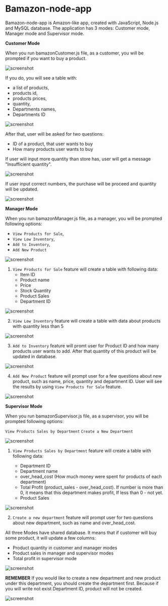 # Bamazon-node-app

Bamazon-node-app is Amazon-like app, created with JavaScript, Node.js and MySQL database. The application has 3 modes: Customer mode, Manager mode and Supervisor mode.

**Customer Mode**

When you run bamazonCustomer.js file, as a customer, you will be prompted if you want to buy a product. 


 ![screenshot](/screenshots/start.JPG)

If you do, you will see a table with:

 * a list of products, 
 * products id, 
 * products prices, 
 * quantity, 
 * Departments names,
 * Departments ID

 ![screenshot](/screenshots/1.JPG)

 After that, user will be asked for two questions: 

 * ID of a product, that user wants to buy 
 * How many products user wants to buy

 If user will input more quantity than store has, user will get a message "Insufficient quantity".

  ![screenshot](/screenshots/2.JPG)


 If user input correct numbers, the purchase will be proceed and quantity will be updated.

 ![screenshot](/screenshots/3.JPG)

 **Manager Mode**

When you run bamazonManager.js file, as a manager, you will be prompted following options:

* `View Products for Sale`,
* `View Low Inventory`,
* `Add to Inventory`,
* `Add New Product`

![screenshot](/screenshots/manstart.JPG)

1. `View Products for Sale` feature will create a table with following data: 
    * Item ID
    * Product name
    * Price
    * Stock Quantity
    * Product Sales
    * Department ID

![screenshot](/screenshots/m1.JPG)

2. `View Low Inventory` feature will create a table with data about products with quantity less than 5

![screenshot](/screenshots/m2.JPG)

3. `Add to Inventory` feature will promt user for Product ID and how many products user wants to add. After that quantity of this product will be updated in database.

![screenshot](/screenshots/m3.JPG)

4. `Add New Product` feature will prompt user for a few questions about new product, such as name, price, quantity and department ID. User will see the results by using `View Products for Sale` feature.

![screenshot](/screenshots/m4.JPG)

**Supervisor Mode**

When you run bamazonSupervisor.js file, as a supervisor, you will be prompted following options:

`View Products Sales by Department`
`Create a New Department`

![screenshot](/screenshots/s1.JPG)

1. `View Products Sales by Department` feature will create a table with following data: 

    * Department ID
    * Department name
    * over_head_cost (How much money were spent for products of each department)
    * Total Profit (product_sales - over_head_cost). If number is more than 0, it means that this department makes profit, If less than 0 - not yet.
    * Product Sales

![screenshot](/screenshots/s2.JPG)

2. `Create a new department` feature will prompt user for two questions about new department, such as name and over_head_cost.

All three Modes have shared database. It means that if customer will buy some product, it will update a few columns:

* Product quantity in customer and manager modes
* Product sales in manager and supervisor modes
* Total profit in supervisor mode

![screenshot](/screenshots/s3.JPG)

__REMEMBER__ If you would like to create a new department and new product under this department, you should create the department first. Because if you will write not exist Department ID, product will not be created.

![screenshot](/screenshots/s4.JPG)